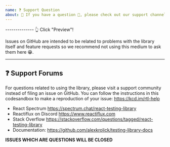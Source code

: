 ```yaml
---
name: ❓ Support Question
about: 🛑 If you have a question 💬, please check out our support channels!
---
```


-------------- 👆 Click "Preview"!

Issues on GitHub are intended to be related to problems with the library itself
and feature requests so we recommend not using this medium to ask them here 😁.

---

## ❓ Support Forums

For questions related to using the library, please visit a support community
instead of filing an issue on GitHub. You can follow the instructions in this
codesandbox to make a reproduction of your issue: https://kcd.im/rtl-help

- React Spectrum https://spectrum.chat/react-testing-library
- Reactiflux on Discord https://www.reactiflux.com
- Stack Overflow
  https://stackoverflow.com/questions/tagged/react-testing-library
- Documentation: https://github.com/alexkrolick/testing-library-docs

**ISSUES WHICH ARE QUESTIONS WILL BE CLOSED**
